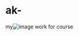 # ak-
my![image](https://github.com/ANAS-alt-ctr/ak-/assets/149310960/ccdf0788-e021-4a4e-8362-54657c2e2492)
 work for course

